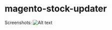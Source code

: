 magento-stock-updater
=====================
Screenshots:
![Alt text](http://www.creativecast.de/mb/2014-07-30_1717.png "Screenshot")
